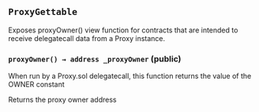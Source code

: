 ## `ProxyGettable`



Exposes proxyOwner() view function for contracts that are intended to receive
delegatecall data from a Proxy instance.


### `proxyOwner() → address _proxyOwner` (public)

When run by a Proxy.sol delegatecall, this function returns the value of the OWNER constant

Returns the proxy owner address



